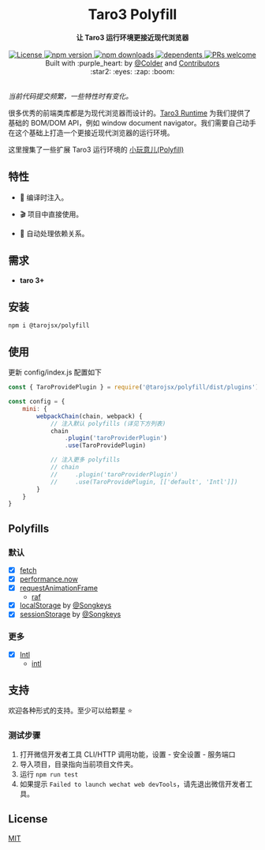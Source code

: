 <div align="center">
    <h1>Taro3 Polyfill</h1>
</div>
<div align="center">
    <strong>让 Taro3 运行环境更接近现代浏览器</strong>
</div>

<br />

<div align="center">
    <a href="https://github.com/tarojsx/polyfill/blob/master/LICENSE">
        <img src="https://badgen.net/github/license/tarojsx/polyfill" alt="License" />
    </a>
    <a href="https://www.npmjs.com/package/@tarojsx/polyfill">
        <img src="https://badgen.net/npm/v/@tarojsx/polyfill" alt="npm version" />
    </a>
    <a href="https://www.npmjs.com/org/tarojsx">
        <img src="https://badgen.net/npm/dt/@tarojsx/polyfill" alt="npm downloads" />
    </a>
    <a href="https://github.com/tarojsx/polyfill/blob/master/package.json">
        <img src="https://badgen.net/github/dependents-pkg/tarojsx/polyfill" alt="dependents" />
    </a>
    <a href="http://makeapullrequest.com">
        <img src="https://badgen.net/badge/PRs/welcome/green" alt="PRs welcome" />
    </a>
</div>

<div align="center">
    Built with :purple_heart: by
    <a href="https://github.com/cncolder">@Colder</a> and
    <a href="https://github.com/tarojsx/polyfill/graphs/contributors">
        Contributors
    </a>
    <div align="center">
        :star2: :eyes: :zap: :boom:
    </div>
</div>

<br />

_当前代码提交频繁，一些特性时有变化。_

很多优秀的前端类库都是为现代浏览器而设计的。[Taro3 Runtime](https://github.com/NervJS/taro/tree/next/packages/taro-runtime) 为我们提供了基础的 BOM/DOM API，例如 window document navigator。我们需要自己动手在这个基础上打造一个更接近现代浏览器的运行环境。

这里搜集了一些扩展 Taro3 运行环境的 [小玩意儿(Polyfill)](https://developer.mozilla.org/zh-CN/docs/Glossary/Polyfill)

## 特性

- :electric_plug: 编译时注入。

- :clapper: 项目中直接使用。

- :octopus: 自动处理依赖关系。

## 需求

* **taro 3+**

## 安装

`npm i @tarojsx/polyfill`

## 使用

更新 config/index.js 配置如下

```js
const { TaroProvidePlugin } = require('@tarojsx/polyfill/dist/plugins')

const config = {
    mini: {
        webpackChain(chain, webpack) {
            // 注入默认 polyfills (详见下方列表)
            chain
                .plugin('taroProviderPlugin')
                .use(TaroProvidePlugin)

            // 注入更多 polyfills
            // chain
            //     .plugin('taroProviderPlugin')
            //     .use(TaroProvidePlugin, [['default', 'Intl']])
        }
    }
}
```

## Polyfills

### 默认

* [x] [fetch](https://developer.mozilla.org/zh-CN/docs/Web/API/Fetch_API)
* [x] [performance.now](https://developer.mozilla.org/zh-CN/docs/Web/API/Performance/now)
* [x] [requestAnimationFrame](https://developer.mozilla.org/zh-CN/docs/Web/API/window/requestAnimationFrame)
  *  [raf](https://github.com/chrisdickinson/raf)
* [x] [localStorage](https://developer.mozilla.org/zh-CN/docs/Web/API/Window/localStorage) by [@Songkeys](https://github.com/Songkeys)
* [x] [sessionStorage](https://developer.mozilla.org/zh-CN/docs/Web/API/Window/sessionStorage) by [@Songkeys](https://github.com/Songkeys)

### 更多

* [x] [Intl](https://developer.mozilla.org/zh-CN/docs/Web/JavaScript/Reference/Global_Objects/Intl)
  *  [intl](https://github.com/andyearnshaw/Intl.js)

## 支持

欢迎各种形式的支持。至少可以给颗星 :star:

### 测试步骤

1. 打开微信开发者工具 CLI/HTTP 调用功能，设置 - 安全设置 - 服务端口
2. 导入项目，目录指向当前项目文件夹。
3. 运行 `npm run test`
4. 如果提示 `Failed to launch wechat web devTools`，请先退出微信开发者工具。

## License

[MIT](LICENSE)
